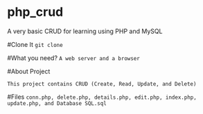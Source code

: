 # php_crud
A very basic CRUD for learning using PHP and MySQL

#Clone It
```git clone```

#What you need?
```A web server and a browser```

#About Project

```This project contains CRUD (Create, Read, Update, and Delete)```

#Files
```conn.php, delete.php, details.php, edit.php, index.php, update.php, and Database SQL.sql```

